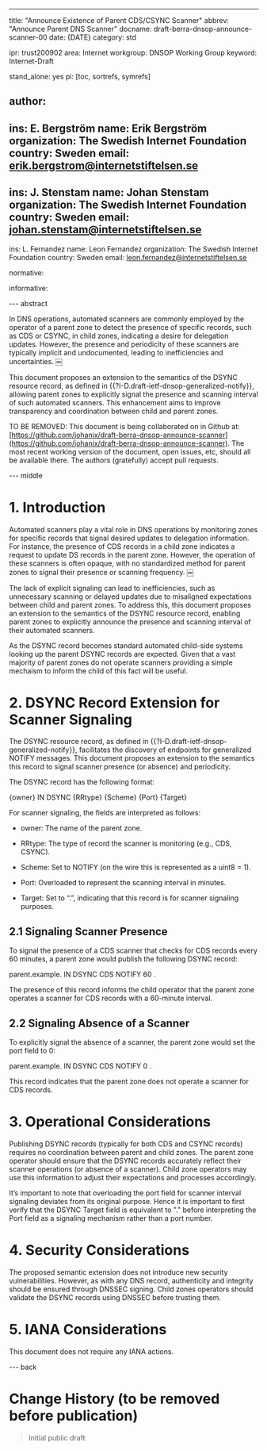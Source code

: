 ---
title: "Announce Existence of Parent CDS/CSYNC Scanner"
abbrev: "Announce Parent DNS Scanner"
docname: draft-berra-dnsop-announce-scanner-00
date: {DATE}
category: std

ipr: trust200902
area: Internet
workgroup: DNSOP Working Group
keyword: Internet-Draft

stand_alone: yes
pi: [toc, sortrefs, symrefs]

author:
 -
  ins: E. Bergström
  name: Erik Bergström
  organization: The Swedish Internet Foundation
  country: Sweden
  email: erik.bergstrom@internetstiftelsen.se
 -
  ins: J. Stenstam
  name: Johan Stenstam
  organization: The Swedish Internet Foundation
  country: Sweden
  email: johan.stenstam@internetstiftelsen.se
 -
  ins: L. Fernandez
  name: Leon Fernandez
  organization: The Swedish Internet Foundation
  country: Sweden
  email: leon.fernandez@internetstiftelsen.se

normative:

informative:

--- abstract

In DNS operations, automated scanners are commonly employed by the
operator of a parent zone to detect the presence of specific records,
such as CDS or CSYNC, in child zones, indicating a desire for
delegation updates. However, the presence and periodicity of these
scanners are typically implicit and undocumented, leading to
inefficiencies and uncertainties. ￼

This document proposes an extension to the semantics of the DSYNC
resource record, as defined in
{{?I-D.draft-ietf-dnsop-generalized-notify}}, allowing parent zones to
explicitly signal the presence and scanning interval of such automated
scanners. This enhancement aims to improve transparency and
coordination between child and parent zones.

TO BE REMOVED: This document is being collaborated on in Github at:
[https://github.com/johanix/draft-berra-dnsop-announce-scanner](https://github.com/johanix/draft-berra-dnsop-announce-scanner).
The most recent working version of the document, open issues, etc, should all be
available there.  The authors (gratefully) accept pull requests.

--- middle

# **1. Introduction**

Automated scanners play a vital role in DNS operations by monitoring
zones for specific records that signal desired updates to delegation
information. For instance, the presence of CDS records in a child zone
indicates a request to update DS records in the parent zone. However,
the operation of these scanners is often opaque, with no standardized
method for parent zones to signal their presence or scanning
frequency. ￼

The lack of explicit signaling can lead to inefficiencies, such as
unnecessary scanning or delayed updates due to misaligned expectations
between child and parent zones. To address this, this document
proposes an extension to the semantics of the DSYNC resource record,
enabling parent zones to explicitly announce the presence and scanning
interval of their automated scanners.

As the DSYNC record becomes standard automated child-side systems
looking up the parent DSYNC records are expected. Given that a vast
majority of parent zones do not operate scanners providing a simple
mechaism to inform the child of this fact will be useful.

# **2. DSYNC Record Extension for Scanner Signaling**

The DSYNC resource record, as defined in
{{?I-D.draft-ietf-dnsop-generalized-notify}}, facilitates the
discovery of endpoints for generalized NOTIFY messages. This document
proposes an extension to the semantics this record to signal scanner
presence (or absence) and periodicity.

The DSYNC record has the following format:

{owner} IN DSYNC {RRtype} {Scheme} {Port} {Target}

For scanner signaling, the fields are interpreted as follows:

  * owner: The name of the parent zone.

  * RRtype: The type of record the scanner is monitoring (e.g., CDS,
       CSYNC).

  * Scheme: Set to NOTIFY (on the wire this is represented as a uint8
       = 1).

  * Port: Overloaded to represent the scanning interval in minutes.

  * Target: Set to “.”, indicating that this record is for scanner
       signaling purposes.

## **2.1 Signaling Scanner Presence**

To signal the presence of a CDS scanner that checks for CDS records
every 60 minutes, a parent zone would publish the following DSYNC
record:

parent.example. IN DSYNC CDS NOTIFY 60 .

The presence of this record informs the child operator that the parent
zone operates a scanner for CDS records with a 60-minute interval.

## **2.2 Signaling Absence of a Scanner**

To explicitly signal the absence of a scanner, the parent zone would
set the port field to 0:

parent.example. IN DSYNC CDS NOTIFY 0 .

This record indicates that the parent zone does not operate a scanner
for CDS records.

# **3. Operational Considerations**

Publishing DSYNC records (typically for both CDS and CSYNC records)
requires no coordination between parent and child zones. The parent
zone operator should ensure that the DSYNC records accurately reflect
their scanner operations (or absence of a scanner). Child zone
operators may use this information to adjust their expectations and
processes accordingly.

It’s important to note that overloading the port field for scanner
interval signaling deviates from its original purpose. Hence it is
important to first verify that the DSYNC Target field is equivalent to
"." before interpreting the Port field as a signaling mechanism rather
than a port number.

# **4. Security Considerations**

The proposed semantic extension does not introduce new security
vulnerabilities. However, as with any DNS record, authenticity and
integrity should be ensured through DNSSEC signing. Child zones
operators should validate the DSYNC records using DNSSEC before
trusting them.

# **5. IANA Considerations**

This document does not require any IANA actions.

--- back

# Change History (to be removed before publication)

> Initial public draft
